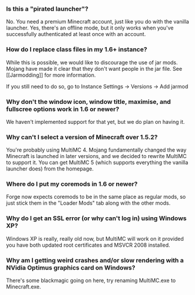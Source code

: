 ### Is this a "pirated launcher"?
No. You need a premium Minecraft account, just like you do with the vanilla launcher. Yes, there's an offline mode, but it only works when you've successfully authenticated at least once with an account.

### How do I replace class files in my 1.6+ instance?
While this is possible, we would like to discourage the use of jar mods. Mojang have made it clear that they don't want people in the jar file. See [[Jarmodding]] for more information.

If you still need to do so, go to Instance Settings -> Versions -> Add jarmod

### Why don't the window icon, window title, maximise, and fullscree options work in 1.6 or newer?
We haven't implemented support for that yet, but we do plan on having it.

### Why can't I select a version of Minecraft over 1.5.2?
You're probably using MultiMC 4. Mojang fundamentally changed the way Minecraft is launched in later versions, and we decided to rewrite MultiMC to support it. You can get MultiMC 5 (which supports everything the vanilla launcher does) from the homepage.

### Where do I put my coremods in 1.6 or newer?
Forge now expects coremods to be in the same place as regular mods, so just stick them in the "Loader Mods" tab along with the other mods.

### Why do I get an SSL error (or why can't log in) using Windows XP?
Windows XP is really, really old now, but MultiMC will work on it provided you have both updated root certificates and MSVCR 2008 installed.

### Why am I getting weird crashes and/or slow rendering with a NVidia Optimus graphics card on Windows?
There's some blackmagic going on here, try renaming MultiMC.exe to Minecraft.exe.
